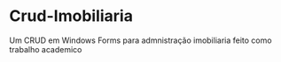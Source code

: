 # Crud-Imobiliaria
Um CRUD em Windows Forms para admnistração imobiliaria feito como trabalho academico
